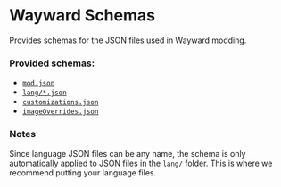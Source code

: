 # Wayward Schemas

Provides schemas for the JSON files used in Wayward modding.

### Provided schemas:

- [`mod.json`](https://waywardgame.github.io/index.html#mod-json)
- [`lang/*.json`](https://waywardgame.github.io/index.html#language-json)
- [`customizations.json`](https://waywardgame.github.io/index.html#customizations-json)
- [`imageOverrides.json`](https://waywardgame.github.io/index.html#imageoverrides-json)

### Notes

Since language JSON files can be any name, the schema is only automatically applied to JSON files in the `lang/` folder. This is where we recommend putting your language files.